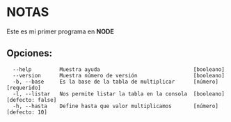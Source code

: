 # NOTAS
Este es mi primer programa en **NODE**

## Opciones:

      --help         Muestra ayuda                              [booleano]      
      --version      Muestra número de versión                  [booleano]  
      -b, --base     Es la base de la tabla de multiplicar      [número]        [requerido]  
      -l, --listar   Nos permite listar la tabla en la consola  [booleano]                      [defecto: false]  
      -h, --hasta    Define hasta que valor multiplicamos       [número]                        [defecto: 10]